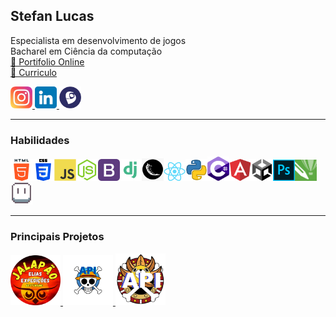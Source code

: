 ## Stefan Lucas
Especialista em desenvolvimento de jogos<br>
Bacharel em Ciência da computação
<br>
<a href="https://stefanluks.my.canva.site">📌 Portifolio Online</a><br>
<a href="/arquivos/curriculo.pdf">📃 Curriculo</a>


<a href="https://instagram.com/stefan.luks">
  <img src="./imagens/insta.webp" width="35px">
</a>
<a href="https://www.linkedin.com/in/stefan-lucas-599668224/">
  <img src="./imagens/linkedin.webp" width="35px">
</a>
<a href="https://www.linkedin.com/in/stefan-lucas-599668224/">
  <img src="./imagens/lattes.webp" width="35px">
</a>

---

### Habilidades

<img src="./icones/html.png" width="35px" /><img src="./icones/css.png" width="35px" /><img src="./icones/js.png" width="35px" /><img src="./icones/node.png" width="35px" /><img src="./icones/bootstrap.png" width="35px" /><img src="./icones/django.png" width="35px" /><img src="./icones/flask.png" width="35px" /><img src="./icones/react.png" width="35px" /><img src="./icones/py.webp" width="35px" /><img src="./icones/csharp.svg" width="35px" /><img src="./icones/angular.png" width="35px" /><img src="./icones/unity.png" width="35px" /><img src="./icones/ps.png" width="35px" /><img src="./icones/corel.png" width="35px" /><img src="./icones/aseprite.png" width="35px" />

---

### Principais Projetos

<a href="https://github.com/stefanluks/EliasExpedicoes">
  <img src="./icones/icon.png" width="80px" alt="Icone da Elias Expedições"/>
</a>
<a href="https://github.com/stefanluks/ApiOnePiece">
  <img src="./imagens/op_api.png" width="80px" alt="API de One Piece"/>
</a>
<a href="https://github.com/stefanluks/Thousand-Sunny-Api">
  <img src="./imagens/icon-TSA.jpg" width="80px" alt="Thousand Sunny API"/>
</a>
